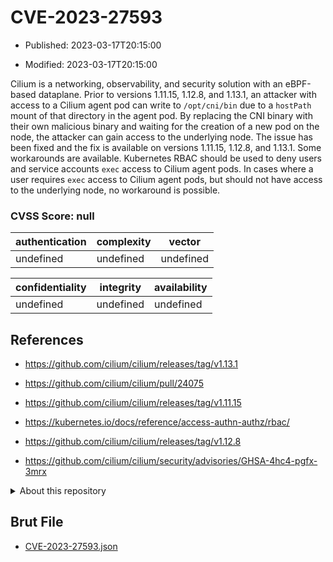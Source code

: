 # CVE-2023-27593

- Published: 2023-03-17T20:15:00

- Modified: 2023-03-17T20:15:00

Cilium is a networking, observability, and security solution with an eBPF-based dataplane. Prior to versions 1.11.15, 1.12.8, and 1.13.1, an attacker with access to a Cilium agent pod can write to `/opt/cni/bin` due to a `hostPath` mount of that directory in the agent pod. By replacing the CNI binary with their own malicious binary and waiting for the creation of a new pod on the node, the attacker can gain access to the underlying node. The issue has been fixed and the fix is available on versions 1.11.15, 1.12.8, and 1.13.1. Some workarounds are available. Kubernetes RBAC should be used to deny users and service accounts `exec` access to Cilium agent pods. In cases where a user requires `exec` access to Cilium agent pods, but should not have access to the underlying node, no workaround is possible.

### CVSS Score: **null**

| authentication | complexity | vector |
| --- | --- | --- |
| undefined | undefined | undefined |

| confidentiality | integrity | availability |
| --- | --- | --- |
| undefined | undefined | undefined |

## References

* https://github.com/cilium/cilium/releases/tag/v1.13.1

* https://github.com/cilium/cilium/pull/24075

* https://github.com/cilium/cilium/releases/tag/v1.11.15

* https://kubernetes.io/docs/reference/access-authn-authz/rbac/

* https://github.com/cilium/cilium/releases/tag/v1.12.8

* https://github.com/cilium/cilium/security/advisories/GHSA-4hc4-pgfx-3mrx

<details>
<summary>About this repository</summary> 

  This repository is part of the project [Live Hack CVE](https://github.com/Live-Hack-CVE). Main website can be found [www.live-hack.org](https://www.live-hack.org) 
  
  Made by [Sn0wAlice](https://github.com/Sn0wAlice) for the people that care about security and need to have a feed of the latest CVEs. Hope you enjoy it, don't forget to star the repo and follow me on [Twitter](https://twitter.com/Sn0wAlice) and [Github](https://github.com/Sn0wAlice). And that is my [personnal website](https://www.alice-snow.me/)

  - [Home Page](https://github.com/Live-Hack-CVE)
  - [Framework](https://github.com/Live-Hack-CVE/cve-framework)
  - [CVE database](https://github.com/Live-Hack-CVE/full_database)
  - [Changelog](https://github.com/Live-Hack-CVE/Changelog)
</details>

## Brut File

* [CVE-2023-27593.json](https://raw.githubusercontent.com/Live-Hack-CVE/full_database/main/cves/2023/CVE-2023-27593.json)

